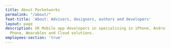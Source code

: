 ```yaml
---
title: About Pocketworks
permalink: "/about/"
feat-title: 'About: Advisors, designers, authors and developers'
layout: page
description: UK Mobile app developers in specialising in iPhone, Android, Windows
  Phone, Wearables and Cloud solutions.
employees-section: 'true'
---
```


